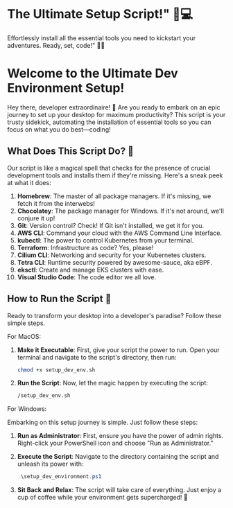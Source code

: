 # The Ultimate Setup Script!" 🎩💻

Effortlessly install all the essential tools you need to kickstart your adventures. Ready, set, code!" 🚀✨

# Welcome to the Ultimate Dev Environment Setup!

Hey there, developer extraordinaire! 🎩 Are you ready to embark on an epic journey to set up your desktop for maximum productivity? This script is your trusty sidekick, automating the installation of essential tools so you can focus on what you do best—coding!

## What Does This Script Do? 🤔

Our script is like a magical spell that checks for the presence of crucial development tools and installs them if they're missing. Here's a sneak peek at what it does:

1. **Homebrew**: The master of all package managers. If it's missing, we fetch it from the interwebs!
1. **Chocolatey**: The package manager for Windows. If it's not around, we'll conjure it up!
2. **Git**: Version control? Check! If Git isn't installed, we get it for you.
3. **AWS CLI**: Command your cloud with the AWS Command Line Interface.
4. **kubectl**: The power to control Kubernetes from your terminal.
5. **Terraform**: Infrastructure as code? Yes, please!
6. **Cilium CLI**: Networking and security for your Kubernetes clusters.
7. **Tetra CLI**: Runtime security powered by awesome-sauce, aka eBPF.
8. **eksctl**: Create and manage EKS clusters with ease.
9. **Visual Studio Code**: The code editor we all love.

## How to Run the Script 🚀

Ready to transform your desktop into a developer's paradise? Follow these simple steps.

For MacOS:

1. **Make it Executable**: First, give your script the power to run. Open your terminal and navigate to the script's directory, then run:
   ```bash
   chmod +x setup_dev_env.sh

2. **Run the Script**: Now, let the magic happen by executing the script:
   ```bash
   /setup_dev_env.sh

For Windows:

Embarking on this setup journey is simple. Just follow these steps:

1. **Run as Administrator**: First, ensure you have the power of admin rights. Right-click your PowerShell icon and choose "Run as Administrator."

2. **Execute the Script**: Navigate to the directory containing the script and unleash its power with:
   ```powershell
   .\setup_dev_environment.ps1

3. **Sit Back and Relax**: The script will take care of everything. Just enjoy a cup of coffee while your environment gets supercharged! 🍿